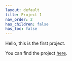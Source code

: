 ```yaml
---
layout: default
title: Project 1
nav_order: 2
has_children: false
has_toc: false
---
```


Hello, this is the first project.

You can find the project [here](https://raj-ch017.github.io/test_book/intro.html).
